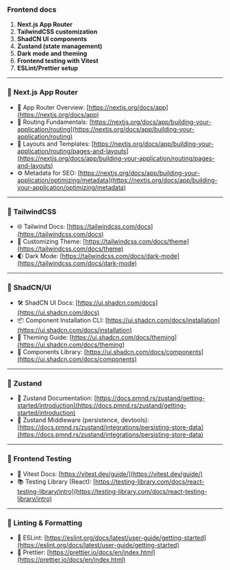 ### Frontend docs

1. **Next.js App Router**
2. **TailwindCSS customization**
3. **ShadCN UI components**
4. **Zustand (state management)**
5. **Dark mode and theming**
6. **Frontend testing with Vitest**
7. **ESLint/Prettier setup**

---

### 🧩 **Next.js App Router**

* 📘 App Router Overview:
  [https://nextjs.org/docs/app](https://nextjs.org/docs/app)
* 📄 Routing Fundamentals:
  [https://nextjs.org/docs/app/building-your-application/routing](https://nextjs.org/docs/app/building-your-application/routing)
* 📂 Layouts and Templates:
  [https://nextjs.org/docs/app/building-your-application/routing/pages-and-layouts](https://nextjs.org/docs/app/building-your-application/routing/pages-and-layouts)
* ⚙️ Metadata for SEO:
  [https://nextjs.org/docs/app/building-your-application/optimizing/metadata](https://nextjs.org/docs/app/building-your-application/optimizing/metadata)

---

### 🎨 **TailwindCSS**

* 🌐 Tailwind Docs:
  [https://tailwindcss.com/docs](https://tailwindcss.com/docs)
* 🎨 Customizing Theme:
  [https://tailwindcss.com/docs/theme](https://tailwindcss.com/docs/theme)
* 🌓 Dark Mode:
  [https://tailwindcss.com/docs/dark-mode](https://tailwindcss.com/docs/dark-mode)

---

### 🧱 **ShadCN/UI**

* 🛠️ ShadCN UI Docs:
  [https://ui.shadcn.com/docs](https://ui.shadcn.com/docs)
* 📦 Component Installation CLI:
  [https://ui.shadcn.com/docs/installation](https://ui.shadcn.com/docs/installation)
* 🎨 Theming Guide:
  [https://ui.shadcn.com/docs/theming](https://ui.shadcn.com/docs/theming)
* 🧩 Components Library:
  [https://ui.shadcn.com/docs/components](https://ui.shadcn.com/docs/components)

---

### 🧠 **Zustand**

* 📘 Zustand Documentation:
  [https://docs.pmnd.rs/zustand/getting-started/introduction](https://docs.pmnd.rs/zustand/getting-started/introduction)
* 🔗 Zustand Middleware (persistence, devtools):
  [https://docs.pmnd.rs/zustand/integrations/persisting-store-data](https://docs.pmnd.rs/zustand/integrations/persisting-store-data)

---

### 🧪 **Frontend Testing**

* 🧪 Vitest Docs:
  [https://vitest.dev/guide/](https://vitest.dev/guide/)
* 📚 Testing Library (React):
  [https://testing-library.com/docs/react-testing-library/intro](https://testing-library.com/docs/react-testing-library/intro)

---

### 🧼 **Linting & Formatting**

* 📘 ESLint:
  [https://eslint.org/docs/latest/user-guide/getting-started](https://eslint.org/docs/latest/user-guide/getting-started)
* 🎨 Prettier:
  [https://prettier.io/docs/en/index.html](https://prettier.io/docs/en/index.html)

